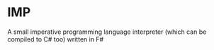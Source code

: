 # IMP
A small imperative programming language interpreter (which can be compiled to C# too) written in F#
